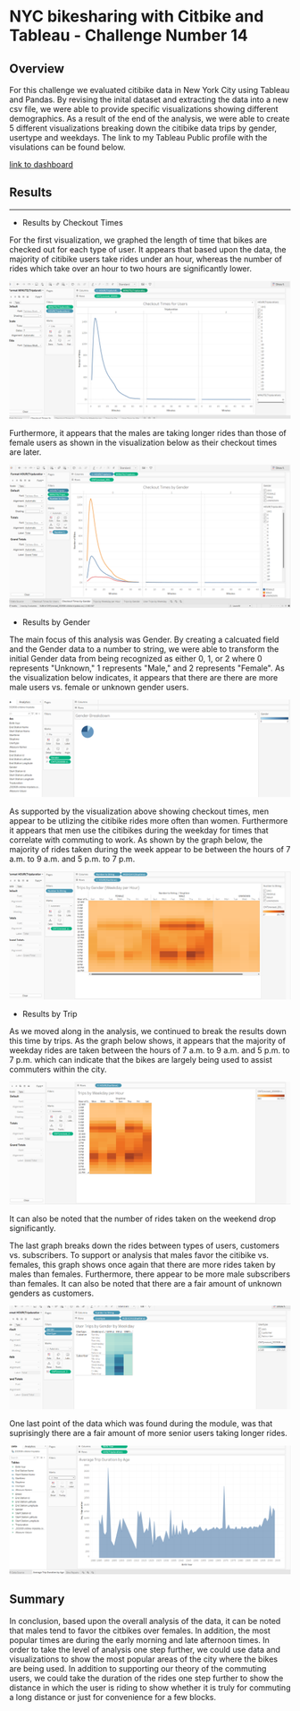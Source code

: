# NYC bikesharing with Citbike and Tableau - Challenge Number 14

## Overview

For this challenge we evaluated citibike data in New York City using Tableau and Pandas.  By revising the inital dataset and extracting the data into a new csv file, we were able to provide specific visualizations showing different demographics.  As a result of the end of the analysis, we were able to create 5 different visualizations breaking down the citibike data trips by gender, usertype and weekdays.  The link to my Tableau Public profile with the visulations can be found below. 

[link to dashboard](https://public.tableau.com/views/bikesharing_16617458939780/UserTripsbyWeekday?:language=en-US&:display_count=n&:origin=viz_share_link)

## Results

***
* Results by Checkout Times

For the first visualization, we graphed the length of time that bikes are checked out for each type of user.  It appears that based upon the data, the majority of citibike users take rides under an hour, whereas the number of rides which take over an hour to two hours are significantly lower. 

![Checkout_Times_For_Users](Checkout_Times_For_Users.png)

Furthermore, it appears that the males are taking longer rides than those of female users as shown in the visualization below as their checkout times are later. 

![Checkout_Times_By_Gender.png](Checkout_Times_By_Gender.png)

* Results by Gender

The main focus of this analysis was Gender.  By creating a calcuated field and the Gender data to a number to string, we were able to transform the initial Gender data from being recognized as either 0, 1, or 2 where 0 represents "Unknown," 1 represents "Male," and 2 represents "Female".  As the visualization below indicates, it appears that there are there are more male users vs. female or unknown gender users.  

![Gender_Breakdown.png](Gender_Breakdown.png)

As supported by the visualization above showing checkout times, men appear to be utlizing the citibike rides more often than women.  Furthermore it appears that men use the citibikes during the weekday for times that correlate with commuting to work.  As shown by the graph below, the majority of rides taken during the week appear to be between the hours of 7 a.m. to 9 a.m. and 5 p.m. to 7 p.m.

![Trips_By_Gender(Weekday_Per_Hour.png](Trips_By_Gender(Weekday_Per_Hour).png)

* Results by Trip

As we moved along in the analysis, we continued to break the results down this time by trips.  As the graph below shows, it appears that the majority of weekday rides are taken between the hours of 7 a.m. to 9 a.m. and 5 p.m. to 7 p.m. which can indicate that the bikes are largely being used to assist commuters within the city.  

![Trips_By_Weekday_Per_Hour](Trips_By_Weekday_Per_Hour.png)

It can also be noted that the number of rides taken on the weekend drop significantly. 

The last graph breaks down the rides between types of users, customers vs. subscribers.  To support or analysis that males favor the citibike vs. females, this graph shows once again that there are more rides taken by males than females.  Furthermore, there appear to be more male subscribers than females.  It can also be noted that there are a fair amount of unknown genders as customers. 

![User_Trips_By_Gender_Weekday.png](User_Trips_By_Gender_Weekday.png)

One last point of the data which was found during the module, was that suprisingly there are a fair amount of more senior users taking longer rides.

![Average_Trip_Duration_By_Age.png](Average_Trip_Duration_By_Age.png)

## Summary

In conclusion, based upon the overall analysis of the data, it can be noted that males tend to favor the citbikes over females.  In addition, the most popular times are during the early morning and late afternoon times.  In order to take the level of analysis one step further, we could use data and visualizations to show the most popular areas of the city where the bikes are being used.  In addition to supporting our theory of the commuting users, we could take the duration of the rides one step further to show the distance in which the user is riding to show whether it is truly for commuting a long distance or just for convenience for a few blocks. 
